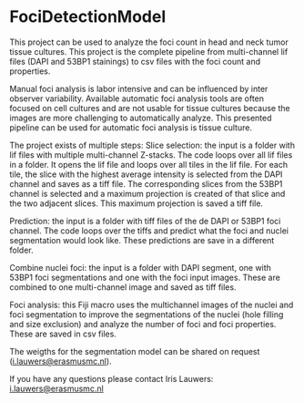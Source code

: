 # FociDetectionModel
This project can be used to analyze the foci count in head and neck tumor tissue cultures. This project is the complete pipeline from multi-channel lif files (DAPI and 53BP1 stainings) to csv files with the foci count and properties.

Manual foci analysis is labor intensive and can be influenced by inter observer variability. Available automatic foci analysis tools are often focused on cell cultures and are not usable for tissue cultures because the images are more challenging to automatically analyze. This presented pipeline can be used for automatic foci analysis is tissue culture.

The project exists of multiple steps:
Slice selection: the input is a folder with lif files with multiple multi-channel Z-stacks. The code loops over all lif files in a folder. It opens the lif file and loops over all tiles in the lif file. For each tile, the slice with the highest average intensity is selected from the DAPI channel and saves as a tiff file. The corresponding slices from the 53BP1 channel is selected and a maximum projection is created of that slice and the two adjacent slices. This maximum projection is saved a tiff file.

Prediction: the input is a folder with tiff files of the de DAPI or 53BP1 foci channel. The code loops over the tiffs and predict what the foci and nuclei segmentation would look like. These predictions are save in a different folder.

Combine nuclei foci: the input is a folder with DAPI segment, one with 53BP1 foci segmentations and one with the foci input images. These are combined to one multi-channel image and saved as tiff files.

Foci analysis: this Fiji macro uses the multichannel images of the nuclei and foci segmentation to improve the segmentations of the nuclei (hole filling and size exclusion) and analyze the number of foci and foci properties. These are saved in csv files.


The weigths for the segmentation model can be shared on request (i.lauwers@erasmusmc.nl).

If you have any questions please contact Iris Lauwers: i.lauwers@erasmusmc.nl
